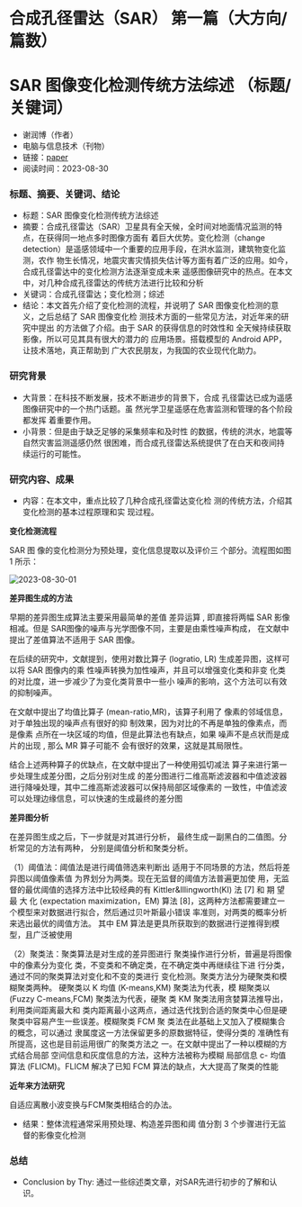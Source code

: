 # 合成孔径雷达（SAR） 第一篇（大方向/篇数）
# SAR 图像变化检测传统方法综述 （标题/关键词）
- 谢润博（作者）
- 电脑与信息技术（刊物）
- 链接：[paper](https://github.com/ZYJ-Group/Tanghy/blob/main/1-Literature/SAR%E5%9B%BE%E5%83%8F%E5%8F%98%E5%8C%96%E6%A3%80%E6%B5%8B%E4%BC%A0%E7%BB%9F%E6%96%B9%E6%B3%95%E7%BB%BC%E8%BF%B0.pdf)
- 阅读时间：2023-08-30

### 标题、摘要、关键词、结论
- 标题：SAR 图像变化检测传统方法综述
- 摘要：合成孔径雷达（SAR）卫星具有全天候，全时间对地面情况监测的特点，在获得同一地点多时图像方面有 着巨大优势。变化检测（change detection）是遥感领域中一个重要的应用手段，在洪水监测，建筑物变化监测，农作 物生长情况，地震灾害灾情损失估计等方面有着广泛的应用。如今，合成孔径雷达中的变化检测方法逐渐变成未来 遥感图像研究中的热点。在本文中，对几种合成孔径雷达的传统方法进行比较和分析
- 关键词：合成孔径雷达；变化检测；综述
- 结论：本文首先介绍了变化检测的流程，并说明了 SAR 图像变化检测的意义，之后总结了 SAR 图像变化检 测技术方面的一些常见方法，对近年来的研究中提出 的方法做了介绍。由于 SAR 的获得信息的时效性和 全天候持续获取影像，所以可见其具有很大的潜力的 应用场景。搭载模型的 Android APP，让技术落地，真正帮助到 广大农民朋友，为我国的农业现代化助力。

### 研究背景
- 大背景：在科技不断发展，技术不断进步的背景下，合成 孔径雷达已成为遥感图像研究中的一个热门话题。虽 然光学卫星遥感在危害监测和管理的各个阶段都发挥 着重要作用。
- 小背景：但是由于缺乏足够的采集频率和及时性 的数据，传统的洪水，地震等自然灾害监测遥感仍然 很困难，而合成孔径雷达系统提供了在白天和夜间持 续运行的可能性。

### 研究内容、成果
- 内容：在本文中，重点比较了几种合成孔径雷达变化检 测的传统方法，介绍其变化检测的基本过程原理和实 现过程。

**变化检测流程**
  
SAR 图 像的变化检测分为预处理，变化信息提取以及评价三 个部分。流程图如图 1 所示：

![2023-08-30-01](https://github.com/Axianlatiao/Test/assets/94824386/6c643a42-529a-454b-b236-25b10d02d1c5)

**差异图生成的方法**

  早期的差异图生成算法主要采用最简单的差值 差异运算 , 即直接将两幅 SAR 影像相减。但是 SAR图像的噪声与光学图像不同，主要是由乘性噪声构成， 在文献中提出了差值算法不适用于 SAR 图像。

  在后续的研究中，文献提到，使用对数比算子 (logratio, LR) 生成差异图，这样可以将 SAR 图像内的乘 性噪声转换为加性噪声，并且可以增强变化类和非变 化类的对比度，进一步减少了为变化类背景中一些小 噪声的影响，这个方法可以有效的抑制噪声。

  在文献中提出了均值比算子 (mean-ratio,MR)，该算子利用了 像素的邻域信息，对于单独出现的噪声点有很好的抑 制效果，因为对比的不再是单独的像素点，而是像素 点所在一块区域的均值，但是此算法也有缺点，如果 噪声不是点状而是成片的出现 , 那么 MR 算子可能不 会有很好的效果，这就是其局限性。

  结合上述两种算子的优缺点，在文献中提出了一种使用弧切减法 算子来进行第一步处理生成差分图，之后分别对生成 的差分图进行二维高斯滤波器和中值滤波器进行降噪处理，其中二维高斯滤波器可以保持局部区域像素的 一致性，中值滤波可以处理边缘信息，可以快速的生成最终的差分图

**差异图分析**

  在差异图生成之后，下一步就是对其进行分析， 最终生成一副黑白的二值图。分析常见的方法有两种， 分别是阈值分析和聚类分析。

  （1）阈值法：阈值法是进行阈值筛选来判断出 适用于不同场景的方法，然后将差异图以阈值像素值 为界划分为两类。现在无监督的阈值方法普遍更加使 用，无监督的最优阈值的选择方法中比较经典的有 Kittler&Illingworth(KI) 法 [7] 和 期 望 最 大 化 (expectation maximization，EM) 算法 [8]，这两种方法都需要建立一 个模型来对数据进行拟合，然后通过贝叶斯最小错误 率准则，对两类的概率分析来选出最优的阈值方法。 其中 EM 算法是更具所获取到的数据进行逆推得到模型，且广泛被使用

  （2）聚类法：聚类算法是对生成的差异图进行 聚类操作进行分析，普遍是将图像中的像素分为变化 类，不变类和不确定类，在不确定类中再继续往下进 行分类，通过不同的聚类算法对变化和不变的类进行 变化检测。聚类方法分为硬聚类和模糊聚类两种。 硬聚类以 K 均值 (K-means,KM) 聚类法为代表，模 糊聚类以 (Fuzzy C-means,FCM) 聚类法为代表，硬聚 类 KM 聚类法用贪婪算法推导出，利用类间距离最大和 类内距离最小这两点，通过迭代找到合适的聚类中心但是硬聚类中容易产生一些误差。模糊聚类 FCM 聚 类法在此基础上又加入了模糊集合的概念，可以通过 隶属度这一方法保留更多的原数据特征，使得分类的 准确性有所提高，这也是目前运用很广的聚类方法之 一。在文献中提出了一种以模糊的方式结合局部 空间信息和灰度信息的方法，这种方法被称为模糊 局部信息 c- 均值算法 (FLICM)。FLICM 解决了已知 FCM 算法的缺点，大大提高了聚类的性能

**近年来方法研究**

  自适应离散小波变换与FCM聚类相结合的办法。

- 结果：整体流程通常采用预处理、构造差异图和阈 值分割 3 个步骤进行无监督的影像变化检测

### 总结
- Conclusion by Thy:
  通过一些综述类文章，对SAR先进行初步的了解和认识。

